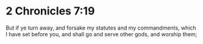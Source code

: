 # 2 Chronicles 7:19

But if ye turn away, and forsake my statutes and my commandments, which I have set before you, and shall go and serve other gods, and worship them;